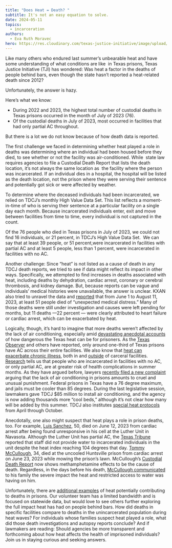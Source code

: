 ```yaml
---
title: "Does Heat = Death? "
subtitle: It's not an easy equation to solve.
date: 2024-05-11
topics:
  - incarceration
authors:
  - Eva Ruth Moravec
hero: https://res.cloudinary.com/texas-justice-initiative/image/upload/v1716148148/Custodial_Deaths_per_Month_in_2022_and_2023_bwyb2z.png
---
```

Like many others who endured last summer’s unbearable heat and have some understanding of what conditions are like  in Texas prisons, Texas Justice Initiative (TJI) has wondered: Was heat a factor in the deaths of people behind bars, even though the state hasn’t reported a heat-related death since 2012? 

Unfortunately, the answer is hazy.

Here’s what we know: 

* During 2022 and 2023, the highest total number of custodial deaths in Texas prisons occurred in the month of July of 2023 (76). 
* Of the custodial deaths in July of 2023, most occurred in facilities that had only partial AC throughout. 

But there is a lot we do not know because of how death data is reported. 

The first challenge we faced in determining whether heat played a role in deaths was determining where an individual had been housed before they died, to see whether or not the facility was air-conditioned. While  state law requires agencies to file a Custodial Death Report that lists the death location, it’s not always the same location as  the facility where the person was incarcerated. If an individual dies in a hospital, the hospital will be listed as the death location, not the prison where they were serving their sentence and potentially got sick or were affected by weather. 

To determine where the deceased individuals had been incarcerated, we relied on TDCJ’s monthly High Value Data Set. This list reflects a moment-in-time of who is serving their sentence at a particular facility on a single day each month. Because incarcerated individuals enter, exit and move between facilities from time to time, every individual is not captured in the count.

Of the 76 people who died in Texas prisons in July of 2023, we could not find 16 individuals, or 21 percent, in TDCJ’s High Value Data Set.  We can say that at least 39 people, or 51 percent,were incarcerated in facilities with partial AC and at least 5 people, less than 1 percent, were incarcerated in facilities with no AC. 

Another challenge: Since “heat” is not listed as a cause of death in any TDCJ death reports, we tried to see if data might reflect its impact in other ways. Specifically, we attempted to find increases in deaths associated with heat, including deaths by dehydration, cardiac arrest, coronary or cerebral thrombosis, and kidney damage. But, because reports can be vague and individuals’ medical histories were unavailable, the answer is unclear. KXAN also tried to unravel the data and [reported](https://www.kxan.com/news/texas/135-people-have-died-in-texas-prisons-since-june-1-families-demand-answers/?ipid=promo-link-block3) that from June 1 to August 11, 2023, at least 51 people died of “unexpected medical distress.” Many of those deaths were still under investigation and causes were left pending for months, but 11 deaths —22 percent — were clearly attributed to heart failure or cardiac arrest, which can be exacerbated by heat.



Logically, though, it’s hard to imagine that more deaths weren’t affected by the lack of air conditioning, especially amid [devastating anecdotal accounts](https://www.texastribune.org/2023/06/28/texas-prisons-heat-deaths/) of how dangerous the Texas heat can be for prisoners. As the [Texas Observer](https://www.texasobserver.org/prison-heat-air-conditioning-texas-summer/) and others have reported, only around one-third of Texas prisons have AC across their entire facilities. We also know that [heat can exacerbate chronic illness](https://scholar.google.com/scholar_lookup?journal=Lancet+Planet+Health&title=Global,+regional,+and+national+burden+of+mortality+associated+with+non-optimal+ambient+temperatures+from+2000+to+2019:+a+three-stage+modelling+study&volume=5&issue=7&publication_year=2021&pages=e415-e425&pmid=34245712&doi=10.1016/S2542-5196(21)00081-4&), both in and [outside](https://scholar.google.com/scholar_lookup?journal=Lancet&title=Mortality+risk+attributable+to+high+and+low+ambient+temperature:+a+multicountry+observational+study&volume=386&issue=9991&publication_year=2015&pages=369-375&pmid=26003380&doi=10.1016/S0140-6736(14)62114-0&) of carceral facilities. [Research](https://jamanetwork.com/journals/jamanetworkopen/fullarticle/2798097) tells us that people who are incarcerated in facilities with no AC, or only partial AC, are at greater risk of health complications in summer months. As they have argued before, lawyers [recently filed a new complaint](https://www.texastribune.org/2024/04/22/texas-prisons-heat-deaths/) arguing that the lack of air conditioning in prisons amounts to cruel and unusual punishment. Federal prisons in Texas have a 76 degree maximum, and jails must be cooler than 85 degrees. During the last legislative session, lawmakers gave TDCJ $85 million to install air conditioning, and the agency is now adding thousands more “cool beds,” although it’s not clear how many will be added by this summer. TDCJ also institutes [special heat protocols](https://www.tdcj.texas.gov/offender_info/enhanced_heat_protocols.html) from April through October. 

Anecdotally, one also might suspect that heat plays a role in prison deaths, too. For example, [Luis Sanchez](https://oag.my.site.com/cdr/VIPForm__VIP_FormWizardPDF?id=a2C8z000000DHCqEAO&templateId=a2x5A000001M2UWQA0), 50, died on June 12, 2023 from cardiac arrest after being found unresponsive in his cell at the Luther Unit in Navasota. Although the Luther Unit has partial AC, the [Texas Tribune](https://www.texastribune.org/2023/06/28/texas-prisons-heat-deaths/) reported that staff did not provide water to incarcerated individuals in the unit despite the heat index reaching 104 degrees that day. [Tommy McCullough](https://www.texastribune.org/2023/06/28/texas-prisons-heat-deaths/), 34, died at the uncooled Huntsville prison from cardiac arrest on June 23, 2023 while mowing the prison’s lawn. McCullough’s [Custodial Death Report](https://oag.my.site.com/cdr/VIPForm__VIP_FormWizardPDF?id=a2C8z000000DVMOEA4&templateId=a2x5A000001M2UWQA0) now shows methamphetamine effects to be the cause of death. Regardless, in the days before his death, [McCullough communicated](https://www.workers.org/2023/07/72375/) to his family the severe impact the heat and restricted access to water was having on him. 

Unfortunately, there are [additional examples](https://www.texastribune.org/2023/06/28/texas-prisons-heat-deaths/) of heat potentially contributing to deaths in prisons. Our volunteer team has a limited bandwidth and is focused on statewide data, but would love to see others further exploring the full impact heat has had on people behind bars. How did deaths in specific facilities compare to deaths in the unincarcerated population during heat waves? For individuals whose families suspect heat played a role, what did those death investigations and autopsy reports conclude? And if lawmakers are reading: Should agencies be more transparent and forthcoming about how heat affects the health of imprisoned individuals? Join us in staying curious and seeking answers.